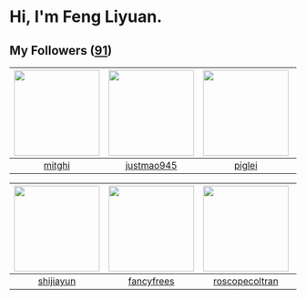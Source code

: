 # Hi, I'm Feng Liyuan.

## My Followers ([91](https://github.com/SunRunAway?tab=followers))

| <img src="https://avatars.githubusercontent.com/u/55898975?v=4" width="150" height="150" /> | <img src="https://avatars.githubusercontent.com/u/619331?v=4" width="150" height="150" /> | <img src="https://avatars.githubusercontent.com/u/731266?v=4" width="150" height="150" /> | <img src="https://avatars.githubusercontent.com/u/23115833?v=4" width="150" height="150" /> |
| :-----------------------------------------------------------------------------------------: | :---------------------------------------------------------------------------------------: | :---------------------------------------------------------------------------------------: | :-----------------------------------------------------------------------------------------: |
|                             [mitghi](https://github.com/mitghi)                             |                        [justmao945](https://github.com/justmao945)                        |                            [piglei](https://github.com/piglei)                            |                          [Beryl1230](https://github.com/Beryl1230)                          |

| <img src="https://avatars.githubusercontent.com/u/566037?v=4" width="150" height="150" /> | <img src="https://avatars.githubusercontent.com/u/3293915?v=4" width="150" height="150" /> | <img src="https://avatars.githubusercontent.com/u/24416962?v=4" width="150" height="150" /> | <img src="https://avatars.githubusercontent.com/u/14808551?v=4" width="150" height="150" /> |
| :---------------------------------------------------------------------------------------: | :----------------------------------------------------------------------------------------: | :-----------------------------------------------------------------------------------------: | :-----------------------------------------------------------------------------------------: |
|                         [shijiayun](https://github.com/shijiayun)                         |                         [fancyfrees](https://github.com/fancyfrees)                        |                     [roscopecoltran](https://github.com/roscopecoltran)                     |                            [Lisprez](https://github.com/Lisprez)                            |